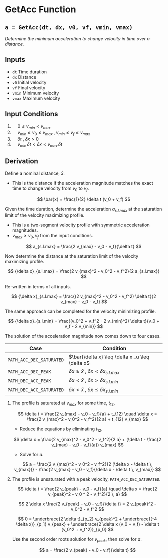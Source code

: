 # GetAcc Function

## `a = GetAcc(dt, dx, v0, vf, vmin, vmax)`

*Determine the minimum acceleration to change velocity in time over a distance.*

## Inputs

- `dt` Time duration
- `dx` Distance
- `v0` Initial velocity
- `vf` Final velocity
- `vmin` Minimum velocity
- `vmax` Maximum velocity

## Input Conditions

1. $\quad 0 \leq v_{min} < v_{max}$
2. $\quad v_{min} \leq v_0 \leq v_{max} \;,\; v_{min} \leq v_f \leq v_{max}$
3. $\quad \delta t \;,\; \delta x > 0$
4. $\quad v_{min} \, \delta t < \delta x < v_{max} \, \delta t$

## Derivation

Define a nominal distance, $\bar{x}$. 

- This is the distance if the acceleration magnitude matches the exact time to change velocity from $v_0$ to $v_f$.

$$
\bar{x} = \frac{1}{2} \delta t (v_0 + v_f)
$$

Given the time duration, determine the acceleration $a_{s.l.max}$ at the saturation limit of the velocity maximizing profile. 

- This is a two-segment velocity profile with symmetric acceleration magnitudes.
- $v_{max} \geq v_0, v_f$ from the input conditions.

$$
a_{s.l.max} = \frac{2 v_{max} - v_0 - v_f}{\delta t}
$$

Now determine the distance at the saturation limit of the velocity maximizing profile. 

$$
{\delta x}_{s.l.max} = \frac{2 v_{max}^2 - v_0^2 - v_f^2}{2 a_{s.l.max}}
$$

Re-written in terms of all inputs.

$$
{\delta x}_{s.l.max} = \frac{(2 v_{max}^2 - v_0^2 - v_f^2) \delta t}{2 v_{max} - v_0 - v_f}
$$

The same approach can be completed for the velocity minimizing profile.

$$
{\delta x}_{s.l.min} = \frac{(v_0^2 + v_f^2 - 2 v_{min}^2) \delta t}{v_0 + v_f - 2 v_{min}}
$$

The solution of the acceleration magnitude now comes down to four cases.

Case | Condition
-----|----------
`PATH_ACC_DEC_SATURATED` | $\bar{\delta x} \leq \delta x _u \leq \delta x$
`PATH_ACC_DEC_PEAK` | $\delta x \geq \bar{x} \;,\; \delta x < {\delta x}_{s.l.max}$
`PATH_DEC_ACC_PEAK` | $\delta x < \bar{x} \;,\; \delta x > {\delta x}_{s.l.min}$
`PATH_DEC_ACC_SATURATED` | $\delta x < \bar{x} \;,\; \delta x \leq {\delta x}_{s.l.min}$

1. The profile is saturated at $v_{max}$ for some time, $t_{12}$.

	$$
	\delta t = \frac{2 v_{max} - v_0 - v_f}{a} + t_{12} \quad \delta x = \frac{2 v_{max}^2 - v_0^2 - v_f^2}{2 a} + t_{12} v_{max}
	$$

	- Reduce the equations by eliminating $t_{12}$.

	$$
	\delta x = \frac{2 v_{max}^2 - v_0^2 - v_f^2}{2 a} + (\delta t - \frac{2 v_{max} - v_0 - v_f}{a}) v_{max}
	$$

	- Solve for $a$.

	$$
	a = \frac{2 v_{max}^2 - v_0^2 - v_f^2}{2 (\delta x - \delta t \, v_{max})} - \frac{2 v_{max} - v_0 - v_f}{\delta x - \delta t \, v_{max}}
	$$
	
2. The profile is unsaturated with a peak velocity, `PATH_ACC_DEC_SATURATED`.

	$$
	\delta t = \frac{2 v_{peak} - v_0 - v_f}{a} \quad \delta x = \frac{2 v_{peak}^2 - v_0 ^ 2 - v_f^2}{2 \, a}
	$$
	
	$$
	2 \delta x \frac{2 v_{peak} - v_0 - v_f}{\delta t} = 2 v_{peak}^2 - v_0^2 - v_f^2
	$$
	
	$$
	0 = \underbrace{2 \delta t}_{p_2} v_{peak}^2 + \underbrace{(-4 \delta x)}_{p_1} v_{peak} + \underbrace{2 \delta x (v_0 + v_f) - \delta t (v_0^2 + v_f^2)}_{p_0}
	$$
	
	Use the second order roots solution for $v_{peak}$, then solve for $a$.
	
	$$
	a = \frac{2 v_{peak} - v_0 - v_f}{\delta t}
	$$